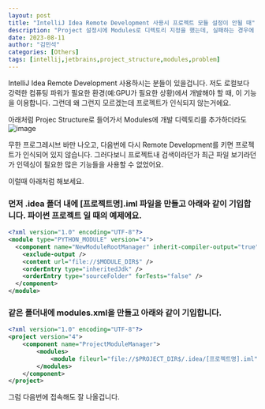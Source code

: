 ```yaml
---
layout: post
title: "IntelliJ Idea Remote Development 사용시 프로젝트 모듈 설정이 안될 때"
description: "Project 설정시에 Modules로 디렉토리 지정을 했는데, 실패하는 경우에 대처법을 설명합니다"
date: 2023-08-11
author: "김민석"
categories: [Others]
tags: [intellij,jetbrains,project_structure,modules,problem]
---
```

IntelliJ Idea Remote Development 사용하시는 분들이 있을겁니다.
저도 로컬보다 강력한 컴퓨팅 파워가 필요한 환경(예:GPU가 필요한 상황)에서 개발해야 할 때, 이 기능을 이용합니다.
그런데 왜 그런지 모르겠는데 프로젝트가 인식되지 않는거에요.

아래처럼 Projec Structure로 들어가서 Modules에 개발 디렉토리를 추가하더라도
![image](https://github.com/reddol18/dev5min/assets/15623847/92db53e7-6d22-4431-8a90-2b27c0d184b9)

무한 프로그레시브 바만 나오고, 다음번에 다시 Remote Development를 키면 프로젝트가 인식되어 있지 않습니다.
그러다보니 프로젝트내 검색이라던가 최근 파일 보기라던가 인덱싱이 필요한 많은 기능들을 사용할 수 없었어요.

이럴때 아래처럼 해보세요.

### 먼저 .idea 폴더 내에 [프로젝트명].iml 파일을 만들고 아래와 같이 기입합니다. 파이썬 프로젝트 일 때의 예제에요.

```xml
<?xml version="1.0" encoding="UTF-8"?>
<module type="PYTHON_MODULE" version="4">
  <component name="NewModuleRootManager" inherit-compiler-output="true">
    <exclude-output />
    <content url="file://$MODULE_DIR$" />
    <orderEntry type="inheritedJdk" />
    <orderEntry type="sourceFolder" forTests="false" />
  </component>
</module>
```

### 같은 폴더내에 modules.xml을 만들고 아래와 같이 기입합니다.

```xml
<?xml version="1.0" encoding="UTF-8"?>
<project version="4">
    <component name="ProjectModuleManager">
        <modules>
            <module fileurl="file://$PROJECT_DIR$/.idea/[프로젝트명].iml" filepath="$PROJECT_DIR$/.idea/[프로젝트명].iml" />
        </modules>
    </component>
</project>
```

그럼 다음번에 접속해도 잘 나올겁니다.
        
